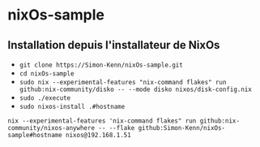 # nixOs-sample

## Installation depuis l'installateur de NixOs
- `git clone https://Simon-Kenn/nixOs-sample.git`
- `cd nixOs-sample`
- `sudo nix --experimental-features "nix-command flakes" run github:nix-community/disko -- --mode disko nixos/disk-config.nix`
- `sudo ./execute`
- `sudo nixos-install .#hostname`

`nix --experimental-features 'nix-command flakes" run github:nix-community/nixos-anywhere -- --flake github:Simon-Kenn/nixOs-sample#hostname nixos@192.168.1.51`
